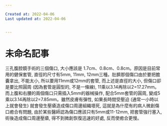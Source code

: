 ```yaml
---

Created at: 2022-04-06
Last updated at: 2022-04-06


---
```


# 未命名記事


三孔腹腔鏡手術的三個傷口, 大小應該是 1.7cm、0.8cm、0.8cm。原因是目前常用的健保套管, 直徑的尺寸有5mm, 11mm, 12mm三種。肚臍那個傷口由於要把膽囊拿出, 不能太小, 所以要用11mm或12mm的套管, 而上述是直徑的大小, 但傷口卻是要比照圓周 (因為套管是圓型的, 不是一條線), 11乘以3.14再除以2=17.27mm。而上腹和右腰的兩個傷口只需插入5mm的器械操作, 配合5mm套管的圓周, 變成5乘以3.14再除以2=7.85mm。雖然皮膚有彈性, 如果長時間受壓迫 (通常一小時以上就會發生) 就會發生壓瘡造成傷口周邊組織壞死, 這就是為什麼有的病人微創傷口癒合有問題, 由於某些醫師認為傷口應該只有5mm或11-12mm, 把套管強行塞入, 術後造成傷口周邊壓瘡, 得不到微創恢復迅速的好處, 反而使癒合更慢。

